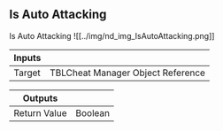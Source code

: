 ## Is Auto Attacking
Is Auto Attacking
![[../img/nd_img_IsAutoAttacking.png]]

|Inputs||
|--|--|
| Target | TBLCheat Manager Object Reference |

|Outputs||
|--|--|
| Return Value | Boolean |
